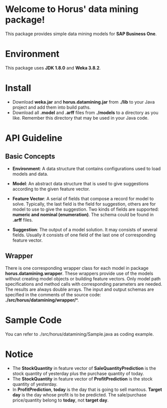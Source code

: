 

# Welcome to Horus' data mining package!

This package provides simple data mining models for **SAP Business One**.

# Environment
This package uses **JDK 1.8.0** and **Weka 3.8.2**.

# Install

 - Download **weka.jar** and **horus.datamining.jar** from **./lib** to your Java project and add them into build paths.
 - Download all **.model** and **.arff** files from **./models** to a directory as you like. Remember this directory that may be used in your Java code.
 
 # API Guideline
 ## Basic Concepts
 
 - **Environment**: A data structure that contains configurations used to load models and data.
 
 - **Model**: An abstract data structure that is used to give suggestions according to the given feature vector.
 
 - **Feature Vector**: A serial of fields that compose a record for model to solve. Typically, the last field is the field for suggestion, others are for model to use to give the suggestion. Two kinds of fields are supported: **numeric and nominal (enumeration)**. The schema could be found in **.arff** files.
 
 - **Suggestion**: The output of a model solution. It may consists of several fields. Usually it consists of one field of the last one of corresponding feature vector.

## Wrapper
There is one corresponding wrapper class for each model in package **horus.datamining.wrapper**. These wrappers provide use of the models without creating model objects or building feature vectors. Only model path specifications and method calls with corresponding parameters are needed. The results are always double arrays. The input and output schemas are specified in the comments of the source code: **./src/horus/datamining/wrapper/***.

# Sample Code
You can refer to ./src/horus/datamining/Sample.java as coding example.

# Notice

 - The **StockQuantity** in feature vector of **SaleQuantityPrediction**
   is the stock quantity of yesterday plus the purchase quantity of
   today.
 - The **StockQuantity** in feature vector of **ProfitPrediction** is
   the stock quantity of yesterday.
 - In **ProfitPrediction**, **today** is the day that is going to sell
   mantous. **Target day** is the day whose profit is to be predicted.
   The sale/purchase price/quantity belong to **today**, not **target
   day**.
